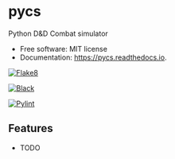 pycs
====


Python D&D Combat simulator


* Free software: MIT license
* Documentation: https://pycs.readthedocs.io.

[![Flake8](https://github.com/dwagon/pycs/actions/workflows/flake8.yml/badge.svg)](https://github.com/dwagon/pycs/actions/workflows/flake8.yml)

[![Black](https://github.com/dwagon/pycs/actions/workflows/black.yml/badge.svg)](https://github.com/dwagon/pycs/actions/workflows/black.yml)

[![Pylint](https://github.com/dwagon/pycs/actions/workflows/pylint.yml/badge.svg)](https://github.com/dwagon/pycs/actions/workflows/pylint.yml)

Features
--------

* TODO
